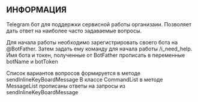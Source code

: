 ИНФОРМАЦИЯ
----------------------------------------------

Telegram бот для поддержки сервисной работы организаии. 
Позволяет дать ответ на наиболее часто задаваемые вопросы.

Для начала работы необходимо зарегистрировать своего бота на @BotFather.
Затем задать ему команду для начала работы /i_need_help.
Имя бота и токен, полученные от BotFather прописать в переменные botName и botToken

Список вариантов вопросов формируется в методе sendInlineKeyBoardMessage 
В классе CommandList в методе MessageList прописаны ответы на запросы из sendInlineKeyBoardMessage
